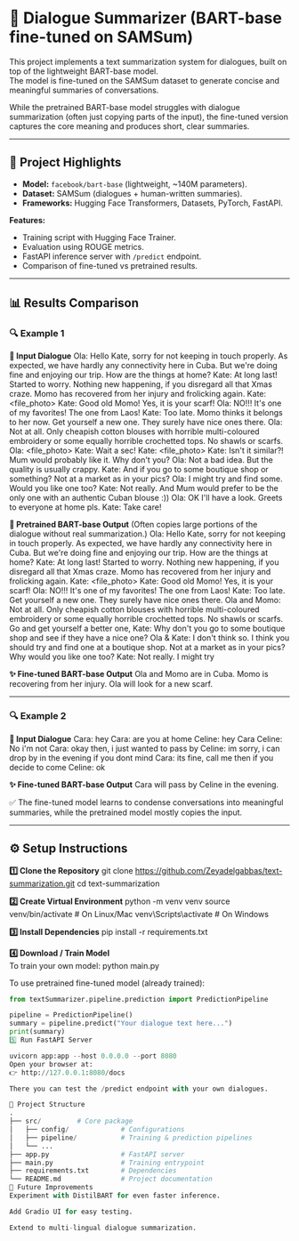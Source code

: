 # 📝 Dialogue Summarizer (BART-base fine-tuned on SAMSum)

This project implements a text summarization system for dialogues, built on top of the lightweight BART-base model.  
The model is fine-tuned on the SAMSum dataset to generate concise and meaningful summaries of conversations.  

While the pretrained BART-base model struggles with dialogue summarization (often just copying parts of the input), the fine-tuned version captures the core meaning and produces short, clear summaries.  

---

## 🚀 Project Highlights
- **Model:** `facebook/bart-base` (lightweight, ~140M parameters).  
- **Dataset:** SAMSum (dialogues + human-written summaries).  
- **Frameworks:** Hugging Face Transformers, Datasets, PyTorch, FastAPI.  

**Features:**
- Training script with Hugging Face Trainer.  
- Evaluation using ROUGE metrics.  
- FastAPI inference server with `/predict` endpoint.  
- Comparison of fine-tuned vs pretrained results.  

---

## 📊 Results Comparison

### 🔍 Example 1  

**📝 Input Dialogue**
Ola: Hello Kate, sorry for not keeping in touch properly. As expected, we have hardly any connectivity here in Cuba. But we're doing fine and enjoying our trip. How are the things at home?
Kate: At long last! Started to worry. Nothing new happening, if you disregard all that Xmas craze. Momo has recovered from her injury and frolicking again.
Kate: <file_photo>
Kate: Good old Momo! Yes, it is your scarf!
Ola: NO!!! It's one of my favorites! The one from Laos!
Kate: Too late. Momo thinks it belongs to her now. Get yourself a new one. They surely have nice ones there.
Ola: Not at all. Only cheapish cotton blouses with horrible multi-coloured embroidery or some equally horrible crochetted tops. No shawls or scarfs.
Ola: <file_photo>
Kate: Wait a sec!
Kate: <file_photo>
Kate: Isn't it similar?! Mum would probably like it. Why don't you?
Ola: Not a bad idea. But the quality is usually crappy.
Kate: And if you go to some boutique shop or something? Not at a market as in your pics?
Ola: I might try and find some. Would you like one too?
Kate: Not really. And Mum would prefer to be the only one with an authentic Cuban blouse :))
Ola: OK I'll have a look. Greets to everyone at home pls.
Kate: Take care!


**🤖 Pretrained BART-base Output**
(Often copies large portions of the dialogue without real summarization.)
Ola: Hello Kate, sorry for not keeping in touch properly. As expected, we have hardly any connectivity here in Cuba. But we're doing fine and enjoying our trip. How are the things at home? Kate: At long last! Started to worry. Nothing new happening, if you disregard all that Xmas craze. Momo has recovered from her injury and frolicking again. Kate: <file_photo> Kate: Good old Momo! Yes, it is your scarf! Ola: NO!!! It's one of my favorites! The one from Laos! Kate: Too late. Get yourself a new one. They surely have nice ones there. Ola and Momo: Not at all. Only cheapish cotton blouses with horrible multi-coloured embroidery or some equally horrible crochetted tops. No shawls or scarfs. Go and get yourself a better one, Kate: Why don't you go to some boutique shop and see if they have a nice one? Ola & Kate: I don't think so. I think you should try and find one at a boutique shop. Not at a market as in your pics? Why would you like one too? Kate: Not really. I might try


**✨ Fine-tuned BART-base Output**
Ola and Momo are in Cuba. Momo is recovering from her injury. Ola will look for a new scarf.

---

### 🔍 Example 2  

**📝 Input Dialogue**
Cara: hey
Cara: are you at home
Celine: hey Cara
Celine: No i'm not
Cara: okay then, i just wanted to pass by
Celine: im sorry, i can drop by in the evening if you dont mind
Cara: its fine, call me then if you decide to come
Celine: ok

**✨ Fine-tuned BART-base Output**
Cara will pass by Celine in the evening.

✅ The fine-tuned model learns to condense conversations into meaningful summaries, while the pretrained model mostly copies the input.  

---

## ⚙️ Setup Instructions  

**1️⃣ Clone the Repository**
git clone https://github.com/Zeyadelgabbas/text-summarization.git
cd text-summarization

**2️⃣ Create Virtual Environment**
python -m venv venv
source venv/bin/activate # On Linux/Mac
venv\Scripts\activate # On Windows

**3️⃣ Install Dependencies**
pip install -r requirements.txt

**4️⃣ Download / Train Model**  
To train your own model:
python main.py

To use pretrained fine-tuned model (already trained):
```python
from textSummarizer.pipeline.prediction import PredictionPipeline

pipeline = PredictionPipeline()
summary = pipeline.predict("Your dialogue text here...")
print(summary)
5️⃣ Run FastAPI Server

uvicorn app:app --host 0.0.0.0 --port 8080
Open your browser at:
👉 http://127.0.0.1:8080/docs

There you can test the /predict endpoint with your own dialogues.

📂 Project Structure
.
├── src/         # Core package
│   ├── config/             # Configurations
│   ├── pipeline/           # Training & prediction pipelines
│   └── ...
├── app.py                  # FastAPI server
├── main.py                 # Training entrypoint
├── requirements.txt        # Dependencies
└── README.md               # Project documentation
🔮 Future Improvements
Experiment with DistilBART for even faster inference.

Add Gradio UI for easy testing.

Extend to multi-lingual dialogue summarization.